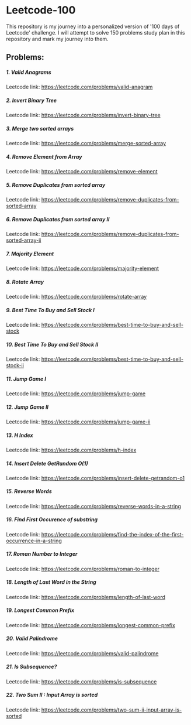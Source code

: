 # Leetcode-100

This repository is my journey into a personalized version of '100 days of Leetcode' challenge. I will attempt to solve 150 problems study plan in this repository and mark my journey into them.



## Problems:

##### 1. Valid Anagrams

Leetcode link: https://leetcode.com/problems/valid-anagram

##### 2. Invert Binary Tree

Leetcode link: https://leetcode.com/problems/invert-binary-tree

##### 3. Merge two sorted arrays

Leetcode link: https://leetcode.com/problems/merge-sorted-array

##### 4. Remove Element from Array

Leetcode link: https://leetcode.com/problems/remove-element

##### 5. Remove Duplicates from sorted array

Leetcode link: https://leetcode.com/problems/remove-duplicates-from-sorted-array

##### 6. Remove Duplicates from sorted array II

Leetcode link: https://leetcode.com/problems/remove-duplicates-from-sorted-array-ii

##### 7. Majority Element

Leetcode link: https://leetcode.com/problems/majority-element

##### 8. Rotate Array

Leetcode link: https://leetcode.com/problems/rotate-array

##### 9. Best Time To Buy and Sell Stock I

Leetcode link: https://leetcode.com/problems/best-time-to-buy-and-sell-stock

##### 10. Best Time To Buy and Sell Stock II

Leetcode link: https://leetcode.com/problems/best-time-to-buy-and-sell-stock-ii

##### 11. Jump Game I

Leetcode link: https://leetcode.com/problems/jump-game

##### 12. Jump Game II

Leetcode link: https://leetcode.com/problems/jump-game-ii

##### 13. H Index

Leetcode link: https://leetcode.com/problems/h-index

##### 14. Insert Delete GetRandom O(1)

Leetcode link: https://leetcode.com/problems/insert-delete-getrandom-o1

##### 15. Reverse Words

Leetcode link: https://leetcode.com/problems/reverse-words-in-a-string

##### 16. Find First Occurence of substring

Leetcode link: https://leetcode.com/problems/find-the-index-of-the-first-occurrence-in-a-string

##### 17. Roman Number to Integer

Leetcode link: https://leetcode.com/problems/roman-to-integer

##### 18. Length of Last Word in the String

Leetcode link: https://leetcode.com/problems/length-of-last-word

##### 19. Longest Common Prefix

Leetcode link: https://leetcode.com/problems/longest-common-prefix

##### 20. Valid Palindrome

Leetcode link: https://leetcode.com/problems/valid-palindrome

##### 21. Is Subsequence?

Leetcode link: https://leetcode.com/problems/is-subsequence

##### 22. Two Sum II : Input Array is sorted

Leetcode link: https://leetcode.com/problems/two-sum-ii-input-array-is-sorted
